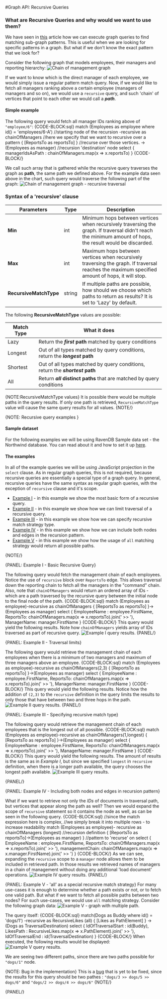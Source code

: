 #Graph API: Recursive Queries

### What are Recursive Queries and why would we want to use them?
We have seen in [this](#) article how we can execute graph queries to find matching sub-graph patterns. This is useful when we are looking for specific patterns in a graph.
But what if we don't know the exact pattern that we look for?

Consider the following graph that models employees, their managers and reporting hierarchy:
![Chain of management graph](images/ChainOfManagementGraph.png)


If we want to know which is the direct manager of each employee, we would simply issue a regular pattern match query. 
Now, if we would like to fetch all managers ranking above a certain employee (managers of managers and so on), 
we would use a ```recursive``` query, and such 'chain' of vertices that point to each other we would call a _**path**_.

#### Simple example
The following query would fetch all manager IDs ranking above of ```"employee/6"```:
{CODE-BLOCK:sql}
match (Employees as employee where id() = 'employees/6-A') //starting node of the recursion
    -recursive as chainOfManagers //here we specify that we want to recursive over a pattern
        { [ReportsTo as reportsTo] } //recurse over those vertices. 
            ->(Employees as manager) //recursion 'destination' node
select { managerIdsAsPath : chainOfManagers.map(x => x.reportsTo) }
{CODE-BLOCK/}

We call such array that is gathered while the recursive query traverses the graph as **path**, the same path we defined above. 
For the example data seen above in the chart, such query would traverse the following part of the graph:
![Chain of management graph - recursive traversal](images/ChainOfManagementGraph_recursive_traversal.png)

### Syntax of a 'recursive' clause

| Parameters | Type | Description |
| ------------- | ------------- | ----- |
| **Min** | int | Minimum hops between vertices when recursively traversing the graph. If traversal didn't reach the minimum amount of hops, the result would be discarded. |
| **Max** | int | Maximum hops between vertices when recursively traversing the graph. If traversal reaches the maximum specified amount of hops, it will stop. |
| **RecursiveMatchType** | string | If multiple paths are possible, how should we choose which paths to return as results? It is set to 'Lazy' by default. |

The following **RecursiveMatchType** values are possible:

| Match Type | What it does |
| ---------- | ------------ |
| Lazy | Return the **_first_ path** matched by query conditions |
| Longest | Out of all types matched by query conditions, return the **_longest_ path** |
| Shortest | Out of all types matched by query conditions, return the **_shortest_ path** |
| All | Return **_all_ distinct paths** that are matched by query conditions |

{NOTE:RecursiveMatchType values}
It is possible there would be multiple paths in the query results. If only one path is retrieved, ```RecursiveMatchType``` value will cause the same query results for all values.
{NOTE/}

{NOTE: Recursive query examples }

#### Sample dataset
For the following examples we will be using RavenDB Sample data set - the Northwind database. You can read about it and how to set it up [here](../../../studio/database/tasks/create-sample-data).

#### The examples
In all of the example queries we will be using JavaScript projection in the ```select``` clause. As in regular graph queries, this is not required, because recursive queries are essentially a special type of a graph query.
In general, recursive queries have the same syntax as regular graph queries, with the exception of ```recursive``` clause and it's scope.

  * [Example I](../../../indexes/querying/graph/graph-recursive#example-i---basic-recursive-query) - in this example we show the most basic form of a recursive query.
  * [Example II](../../../indexes/querying/graph/graph-recursive#example-ii---traversal-limits) - in this example we show how we can limit traversal of a recursive query.
  * [Example III](../../../indexes/querying/graph/graph-recursive#example-iii---specifying-recursive-match-type) - in this example we show how we can specify recursive match strategy type.
  * [Example IV](../../../indexes/querying/graph/graph-recursive#example-iv---including-both-nodes-and-edges-in-recursion-pattern) - in this example we show how we can include both nodes and edges in the recursion pattern.
  * [Example V](../../../indexes/querying/graph/graph-recursive#example-v---) - in this example we show how the usage of ```all``` matching strategy would return all possible paths.
  
{NOTE/}


{PANEL: Example I - Basic Recursive Query}

The following query would fetch the management chain of each employees. Notice the use of ```recursive``` block over ```ReportsTo``` edge. This allows traversal down the reporting chain to fetch all the managers in the "command" chain. 
Also, note that ```chainOfManagers``` would return an ordered array of IDs - which are a path traversed by the recursive query between the initial node to the final node of the path.
{CODE-BLOCK:sql}
match (Employees as employee)-recursive as chainOfManagers { [ReportsTo as reportsTo] }->(Employees as manager)
select 
{
    EmployeeName : employee.FirstName, 
    ReportsTo: chainOfManagers.map(x => x.reportsTo).join(' >> '), 
    ManagerName: manager.FirstName
}
{CODE-BLOCK/}
This query would yield the following results.  Note how ```chainOfManagers``` yields array of IDs traversed as part of recursive query.
![Example I query results.](images/recursive_query_results_1.png)
{PANEL/}

{PANEL: Example II - Traversal limits}

The following query would retrieve the management chain of each employees when there is a minimum of two managers and maximum of three managers above an employee.
{CODE-BLOCK:sql}
match (Employees as employee)-recursive as chainOfManagers(2,3) { [ReportsTo as reportsTo] }->(Employees as manager)
select 
{
    EmployeeName : employee.FirstName, 
    ReportsTo: chainOfManagers.map(x => x.reportsTo).join(' >> '), 
    ManagerName: manager.FirstName
}
{CODE-BLOCK/}
This query would yield the following results.  Notice how the addition of ```(2,3)``` to the ```recursive``` definition in the query limits the results to only those that have between two and three hops in the path.
![Example II query results.](images/recursive_query_results_2.png)
{PANEL/}


{PANEL: Example III - Specifying recursive match type}

The following query would retrieve the management chain of each employees that is the longest out of all possible.
{CODE-BLOCK:sql}
match (Employees as employee)-recursive as chainOfManagers(1,longest) { [ReportsTo as reportsTo] }->(Employees as manager)
select 
{
    EmployeeName : employee.FirstName, 
    ReportsTo: chainOfManagers.map(x => x.reportsTo).join(' >> '), 
    ManagerName: manager.FirstName
}
{CODE-BLOCK/}
This query would yield the following results. The amount of results is the same as in _Example I_, but since we specified ```longest``` in ```recursive``` definition, when there is a longer path available, the query chooses the longest path available.
![Example III query results.](images/recursive_query_results_3.png)

{PANEL/}

{PANEL: Example IV - Including both nodes and edges in recursion pattern}

What if we want to retrieve not only the _IDs_ of documents in traversal path, but vertices that appear along the path as well? Then we would expand the scope of ```recursive``` statement so it contains the node as well, as can be seen in the following query.
{CODE-BLOCK:sql}
//since the match expression here is complex, 
//we simply break it into multiple rows - to increase readability
match (Employees as employee)-
        recursive as chainOfManagers (longest) //recursion definition
                { [ReportsTo as reportsTo]->(Employees as manager) } //pattern to 'recurse' on
select 
{
    EmployeeName : employee.FirstName, 
    ReportsTo: chainOfManagers.map(x => x.reportsTo).join(' >> '), 
    managementChain: chainOfManagers.map(x => x.manager.FirstName).join(' >> ')
}
{CODE-BLOCK/}
As we can see, expanding the ```recursive``` scope to a ```manager``` node allows them to be included in retrieved path. In those results we retrieved names of managers in a chain of management without doing any additional 'load document' operations.
![Example IV query results.](images/recursive_query_results_4.png)
{PANEL/}

{PANEL: Example V - 'all' as a special recursive match strategy}
For many use-cases it is enough to determine whether a path exists or not, or to fetch one valid path. But what if we want to fetch all possible paths between two nodes?
For such use-cases, we would use ```all``` matching strategy.
Consider the following graph data:
![Example V - graph with multiple path.](images/MultiplePossibleTraversalPaths.png)

The query itself:
{CODE-BLOCK:sql}
match(Dogs as Buddy where id() = 'dogs/1') 
    -recursive as RecursiveLikes (all) 
        { [Likes as PathElement] } -> 
            (Dogs as TraversalDestination)
select 
{
    IdOfTraversalStart : id(Buddy), 
    LikesPath : RecursiveLikes.map(x => x.PathElement).join(' >> '), 
    IdOfTraversalEnd : id(TraversalDestination)
}
{CODE-BLOCK/}
When executed, the following results would be displayed:
![Example V query results.](images/recursive_query_results_5.png)

We are seeing two different paths, since there are two paths possible for ```"dogs/1"``` node.

{NOTE: Bug in the implementation}
This is a [bug](https://issues.hibernatingrhinos.com/issue/RavenDB-12263) that is yet to be fixed, since the results for this query should be two pathes : ```"dogs/3 >> dogs/5 >> dogs/6"``` and ```"dogs/2 >> dogs/4 >> dogs/6"```
{NOTE/}

{PANEL/}
